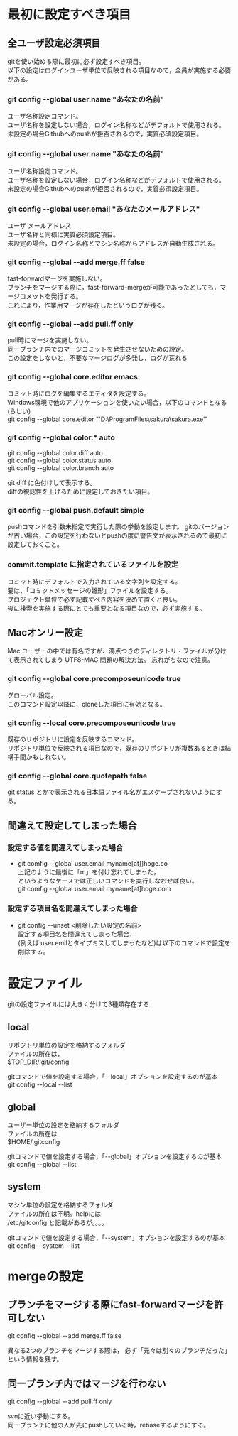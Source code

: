 # 最初に設定すべき項目

## 全ユーザ設定必須項目
gitを使い始める際に最初に必ず設定すべき項目。  
以下の設定はログインユーザ単位で反映される項目なので，全員が実施する必要がある。

### git config --global user.name "あなたの名前"
 ユーザ名称設定コマンド。   
 ユーザ名称を設定しない場合，ログイン名称などがデフォルトで使用される。  
 未設定の場合Githubへのpushが拒否されるので，実質必須設定項目。

### git config --global user.name "あなたの名前"
  ユーザ名称設定コマンド。  
  ユーザ名称を設定しない場合，ログイン名称などがデフォルトで使用される。  
  未設定の場合Githubへのpushが拒否されるので，実質必須設定項目。

### git config --global user.email "あなたのメールアドレス"
 ユーザ メールアドレス  
 ユーザ名称と同様に実質必須設定項目。  
 未設定の場合，ログイン名称とマシン名称からアドレスが自動生成される。
### git config --global --add merge.ff false
 fast-forwardマージを実施しない。  
 ブランチをマージする際に，fast-forward-mergeが可能であったとしても，マージコメットを発行する。  
 これにより，作業用マージが存在したというログが残る。
### git config --global --add pull.ff only
 pull時にマージを実施しない。  
 同一ブランチ内でのマージコミットを発生させないための設定。  
 この設定をしないと，不要なマージログが多発し，ログが荒れる

### git config --global core.editor emacs
  コミット時にログを編集するエディタを設定する。  
  Windows環境で他のアプリケーションを使いたい場合，以下のコマンドとなる(らしい)  
  git config --global core.editor "'D:\ProgramFiles\sakura\sakura.exe'"


### git config --global color.* auto
  git config --global color.diff auto  
  git config --global color.status auto  
  git config --global color.branch auto

  git diff に色付けして表示する。  
 diffの視認性を上げるために設定しておきたい項目。  

### git config --global push.default simple
pushコマンドを引数未指定で実行した際の挙動を設定します。
gitのバージョンが古い場合，この設定を行わないとpushの度に警告文が表示されるので最初に設定しておくこと。

### commit.template に指定されているファイルを設定
 コミット時にデフォルトで入力されている文字列を設定する。  
 要は，「コミットメッセージの雛形」ファイルを設定する。  
 プロジェクト単位で必ず記載すべき内容を決めて置くと良い。  
 後に検索を実施する際にとても重要となる項目なので，必ず実施する。

## Macオンリー設定

Mac ユーザーの中では有名ですが、濁点つきのディレクトリ・ファイルが分けて表示されてしまう UTF8-MAC 問題の解決方法。
忘れがちなので注意。
### git config --global core.precomposeunicode true
  グローバル設定。  
  このコマンド設定以降に，cloneした項目に有効となる。
### git config --local core.precomposeunicode true
 既存のリポジトリに設定を反映するコマンド。  
 リポジトリ単位で反映される項目なので，既存のリポジトリが複数あるときは結構手間かもしれない。
### git config --global core.quotepath false</dt>
 git status とかで表示される日本語ファイル名がエスケープされないようにする。

## 間違えて設定してしまった場合

### 設定する値を間違えてしまった場合

- git comfig --global user.email myname[at]]hoge.co  
  上記のように最後に「m」を付け忘れてしまった，  
  というようなケースでは正しいコマンドを実行しなおせば良い。  
  git comfig --global user.email myname[at]hoge.com  

### 設定する項目名を間違えてしまった場合
- git config --unset <削除したい設定の名前>  
 設定する項目名を間違えてしまった場合，  
 (例えば user.emilとタイプミスしてしまったなど)は以下のコマンドで設定を削除する。


# 設定ファイル
gitの設定ファイルには大きく分けて3種類存在する

## local
リポジトリ単位の設定を格納するフォルダ  
ファイルの所在は，  
 $TOP_DIR/.git/config


gitコマンドで値を設定する場合，「--local」オプションを設定するのが基本  
git config --local --list


## global
ユーザー単位の設定を格納するフォルダ  
ファイルの所在は  
$HOME/.gitconfig

gitコマンドで値を設定する場合，「--global」オプションを設定するのが基本  
git config --global --list

## system
マシン単位の設定を格納するフォルダ  
ファイルの所在は不明。helpには  
/etc/gitconfig
と記載があるが。。。。

gitコマンドで値を設定する場合，「--system」オプションを設定するのが基本  
git config --system --list



# mergeの設定
## ブランチをマージする際にfast-forwardマージを許可しない
git config --global --add merge.ff false

異なる2つのブランチをマージする際は，
必ず「元々は別々のブランチだった」という情報を残す。

## 同一ブランチ内ではマージを行わない
git config --global --add pull.ff only

svnに近い挙動にする。  
同一ブランチに他の人が先にpushしている時，rebaseするようにする。
